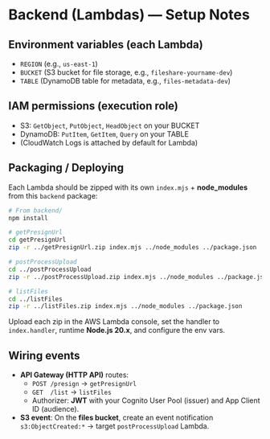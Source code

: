 # Backend (Lambdas) — Setup Notes

## Environment variables (each Lambda)
- `REGION` (e.g., `us-east-1`)
- `BUCKET` (S3 bucket for file storage, e.g., `fileshare-yourname-dev`)
- `TABLE` (DynamoDB table for metadata, e.g., `files-metadata-dev`)

## IAM permissions (execution role)
- S3: `GetObject`, `PutObject`, `HeadObject` on your BUCKET
- DynamoDB: `PutItem`, `GetItem`, `Query` on your TABLE
- (CloudWatch Logs is attached by default for Lambda)

## Packaging / Deploying
Each Lambda should be zipped with its own `index.mjs` + **node_modules** from this `backend` package:

```bash
# From backend/
npm install

# getPresignUrl
cd getPresignUrl
zip -r ../getPresignUrl.zip index.mjs ../node_modules ../package.json

# postProcessUpload
cd ../postProcessUpload
zip -r ../postProcessUpload.zip index.mjs ../node_modules ../package.json

# listFiles
cd ../listFiles
zip -r ../listFiles.zip index.mjs ../node_modules ../package.json
```

Upload each zip in the AWS Lambda console, set the handler to `index.handler`, runtime **Node.js 20.x**, and configure the env vars.

## Wiring events
- **API Gateway (HTTP API)** routes:
  - `POST /presign` → `getPresignUrl`
  - `GET  /list` → `listFiles`
  - Authorizer: **JWT** with your Cognito User Pool (issuer) and App Client ID (audience).
- **S3 event**: On the **files bucket**, create an event notification `s3:ObjectCreated:*` → target `postProcessUpload` Lambda.